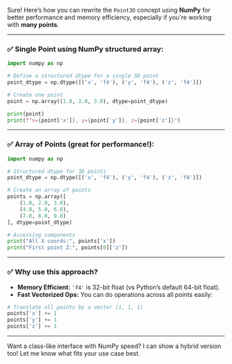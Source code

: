 Sure! Here’s how you can rewrite the `Point3D` concept using **NumPy** for better performance and memory efficiency, especially if you're working with **many points**.

---

### ✅ Single Point using NumPy structured array:

```python
import numpy as np

# Define a structured dtype for a single 3D point
point_dtype = np.dtype([('x', 'f4'), ('y', 'f4'), ('z', 'f4')])

# Create one point
point = np.array((1.0, 2.0, 3.0), dtype=point_dtype)

print(point)
print(f"x={point['x']}, y={point['y']}, z={point['z']}")
```

---

### ✅ Array of Points (great for performance!):

```python
import numpy as np

# Structured dtype for 3D points
point_dtype = np.dtype([('x', 'f4'), ('y', 'f4'), ('z', 'f4')])

# Create an array of points
points = np.array([
    (1.0, 2.0, 3.0),
    (4.0, 5.0, 6.0),
    (7.0, 8.0, 9.0)
], dtype=point_dtype)

# Accessing components
print("All X coords:", points['x'])
print("First point Z:", points[0]['z'])
```

---

### ✅ Why use this approach?

- **Memory Efficient:** `'f4'` is 32-bit float (vs Python’s default 64-bit float).
- **Fast Vectorized Ops:** You can do operations across all points easily:

```python
# Translate all points by a vector (1, 1, 1)
points['x'] += 1
points['y'] += 1
points['z'] += 1
```

---

Want a class-like interface with NumPy speed? I can show a hybrid version too! Let me know what fits your use case best.
